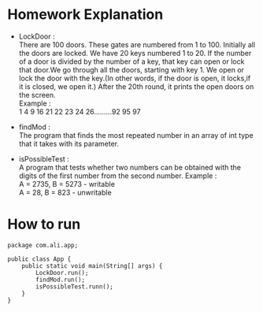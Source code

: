 # Homework Explanation
- LockDoor : <br>
There are 100 doors. These gates are numbered from 1 to 100. Initially all the doors are locked.
We have 20 keys numbered 1 to 20. If the number of a door is divided by the number of a key,
that key can open or lock that door.We go through all the doors, starting with key 1.
We open or lock the door with the key.(In other words, if the door is open, it locks,if it is closed, we open it.)
After the 20th round, it prints the open doors on the screen.<br>
Example :<br>
1 4 9 16 21 22 23 24 26.........92 95 97

- findMod : <br>
The program that finds the most repeated number in an array of int type that it takes with its parameter.

- isPossibleTest : <br>
A program that tests whether two numbers can be obtained with the digits of the first number from the second number.
Example :<br>
A = 2735, B = 5273 - writable <br>
A = 28, B = 823 - unwritable<br>


# How to run

```
package com.ali.app;

public class App {
    public static void main(String[] args) {
        LockDoor.run();
        findMod.run();
        isPossibleTest.runn();
    }
}
```
